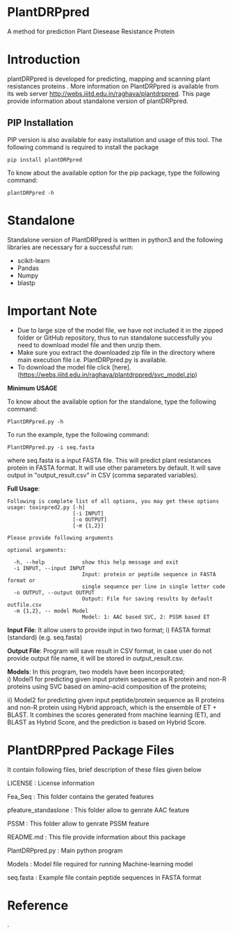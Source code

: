 # PlantDRPpred
A method for prediction Plant Diesease Resistance Protein

# Introduction
plantDRPpred is developed for predicting, mapping and scanning plant resistances proteins . More information on PlantDRPpred is available from its web server http://webs.iiitd.edu.in/raghava/plantdrppred. This page provide information about standalone version of plantDRPpred.

## PIP Installation
PIP version is also available for easy installation and usage of this tool. The following command is required to install the package 
```
pip install plantDRPpred
```
To know about the available option for the pip package, type the following command:
```
plantDRPpred -h
```

# Standalone

Standalone version of PlantDRPpred is written in python3 and the following libraries are necessary for a successful run:

- scikit-learn
- Pandas
- Numpy
- blastp

# Important Note

- Due to large size of the model file, we have not included it in the zipped folder or GitHub repository, thus to run standalone successfully you need to download model file and then unzip them.
- Make sure you extract the downloaded zip file in the directory where main execution file i.e. PlantDRPpred.py is available.
- To download the model file click [here].(https://webs.iiitd.edu.in/raghava/plantdrppred/svc_model.zip)

**Minimum USAGE** 

To know about the available option for the standalone, type the following command:
```
PlantDRPpred.py -h
```
To run the example, type the following command:
```
PlantDRPpred.py -i seq.fasta

```
where seq.fasta is a input FASTA file. This will predict plant resistances protein in FASTA format. It will use other parameters by default. It will save output in "output_result.csv" in CSV (comma separated variables).

**Full Usage**: 
```
Following is complete list of all options, you may get these options
usage: toxinpred2.py [-h] 
                     [-i INPUT]
                     [-o OUTPUT]
                     [-m {1,2}] 
```
```
Please provide following arguments

optional arguments:

  -h, --help            show this help message and exit
  -i INPUT, --input INPUT
                        Input: protein or peptide sequence in FASTA format or
                        single sequence per line in single letter code
  -o OUTPUT, --output OUTPUT
                        Output: File for saving results by default outfile.csv
  -m {1,2}, -- model Model
                        Model: 1: AAC based SVC, 2: PSSM based ET

```

**Input File**: It allow users to provide input in two format; i) FASTA format (standard) (e.g. seq.fasta)  

**Output File**: Program will save result in CSV format, in case user do not provide output file name, it will be stored in output_result.csv.


**Models**: In this program, two models have been incorporated;  
  i) Model1 for predicting given input protein sequence as R protein and non-R proteins  using SVC based on amino-acid composition of the proteins; 

  ii) Model2 for predicting given input peptide/protein sequence as R proteins and non-R protein using Hybrid approach, which is the ensemble of ET + BLAST. It combines the scores generated from machine learning (ET), and BLAST as Hybrid Score, and the prediction is based on Hybrid Score.


PlantDRPpred Package Files
=======================
It contain following files, brief description of these files given below

LICENSE       	: License information

Fea_Seq : This folder contains the gerated features 

pfeature_standaslone : This folder allow to genrate AAC feature 

PSSM : This folder allow to genrate PSSM feature 

README.md     	: This file provide information about this package

PlantDRPpred.py 	: Main python program 

Models        : Model file required for running Machine-learning model

seq.fasta	: Example file contain peptide sequences in FASTA format



# Reference
.</a>
